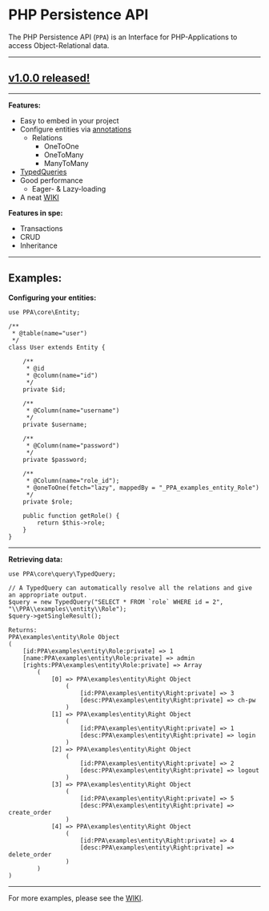 PHP Persistence API
======

The PHP Persistence API (`PPA`) is an Interface for PHP-Applications to access Object-Relational data.

***

## [v1.0.0 released!](https://github.com/sweiguny/PHP-Persistence-API/releases/tag/v1.0.0)

***

**Features:**
- Easy to embed in your project
- Configure entities via [annotations](https://github.com/sweiguny/PHP-Persistence-API/wiki/Annotations-&-Parameters)
  - Relations
    - OneToOne
    - OneToMany
    - ManyToMany
- [TypedQueries](https://github.com/sweiguny/PHP-Persistence-API/wiki/TypedQuery)
- Good performance
  - Eager- & Lazy-loading
- A neat [WIKI](https://github.com/sweiguny/PHP-Persistence-API/wiki)

**Features in spe:**
- Transactions
- CRUD
- Inheritance

***

## Examples:

**Configuring your entities:**

    use PPA\core\Entity;

    /**
     * @table(name="user")
     */
    class User extends Entity {

        /**
         * @id
         * @column(name="id")
         */
        private $id;

        /**
         * @Column(name="username")
         */
        private $username;

        /**
         * @Column(name="password")
         */
        private $password;

        /**
         * @Column(name="role_id");
         * @oneToOne(fetch="lazy", mappedBy = "_PPA_examples_entity_Role")
         */
        private $role;

        public function getRole() {
            return $this->role;
        }
    }

***

**Retrieving data:**

    use PPA\core\query\TypedQuery;
    
    // A TypedQuery can automatically resolve all the relations and give an appropriate output.
    $query = new TypedQuery("SELECT * FROM `role` WHERE id = 2", "\\PPA\\examples\\entity\\Role");
    $query->getSingleResult();

    Returns:
    PPA\examples\entity\Role Object
    (
        [id:PPA\examples\entity\Role:private] => 1
        [name:PPA\examples\entity\Role:private] => admin
        [rights:PPA\examples\entity\Role:private] => Array
            (
                [0] => PPA\examples\entity\Right Object
                    (
                        [id:PPA\examples\entity\Right:private] => 3
                        [desc:PPA\examples\entity\Right:private] => ch-pw
                    )
                [1] => PPA\examples\entity\Right Object
                    (
                        [id:PPA\examples\entity\Right:private] => 1
                        [desc:PPA\examples\entity\Right:private] => login
                    )
                [2] => PPA\examples\entity\Right Object
                    (
                        [id:PPA\examples\entity\Right:private] => 2
                        [desc:PPA\examples\entity\Right:private] => logout
                    )
                [3] => PPA\examples\entity\Right Object
                    (
                        [id:PPA\examples\entity\Right:private] => 5
                        [desc:PPA\examples\entity\Right:private] => create_order
                    )
                [4] => PPA\examples\entity\Right Object
                    (
                        [id:PPA\examples\entity\Right:private] => 4
                        [desc:PPA\examples\entity\Right:private] => delete_order
                    )
            )
    )

***

For more examples, please see the [WIKI](https://github.com/sweiguny/PHP-Persistence-API/wiki).